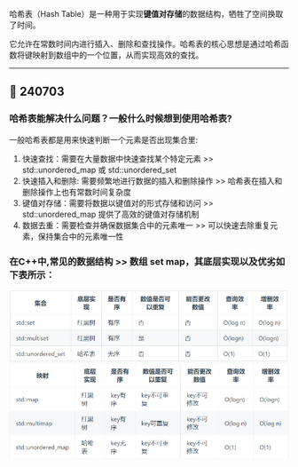 
哈希表（Hash Table）是一种用于实现**键值对存储**的数据结构，牺牲了空间换取了时间。

它允许在常数时间内进行插入、删除和查找操作。哈希表的核心思想是通过哈希函数将键映射到数组中的一个位置，从而实现高效的查找。

<hr>

## :memo: 240703 

### 哈希表能解决什么问题？一般什么时候想到使用哈希表?

一般哈希表都是用来快速判断一个元素是否出现集合里:

1. 快速查找：需要在大量数据中快速查找某个特定元素 >> std::unordered_map 或 std::unordered_set
2. 快速插入和删除: 需要频繁地进行数据的插入和删除操作 >> 哈希表在插入和删除操作上也有常数时间复杂度
3. 键值对存储：需要将数据以键值对的形式存储和访问 >> std::unordered_map 提供了高效的键值对存储机制
4. 数据去重：需要检查并确保数据集合中的元素唯一 >> 可以快速去除重复元素，保持集合中的元素唯一性

### 在C++中,常见的数据结构 >> 数组 set map，其底层实现以及优劣如下表所示：

<img src="https://github.com/Youn8ch/Leaning_notes/blob/master/imgsource/img.png" alt="img" style="float: left;" />
<img src="https://github.com/Youn8ch/Leaning_notes/blob/master/imgsource/img_1.png" alt="img" style="float: left;" />


